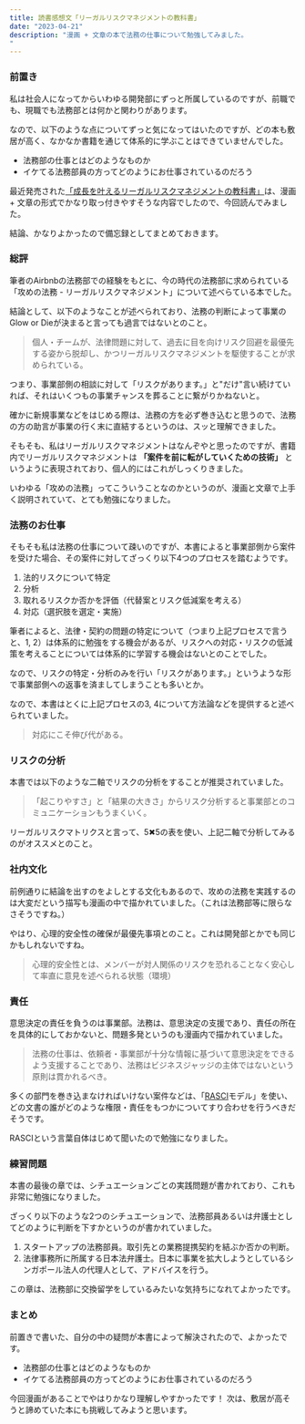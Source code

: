 ```yaml
---
title: 読書感想文「リーガルリスクマネジメントの教科書」
date: "2023-04-21"
description: "漫画 + 文章の本で法務の仕事について勉強してみました。
"
---
```


### 前置き

私は社会人になってからいわゆる開発部にずっと所属しているのですが、前職でも、現職でも法務部とは何かと関わりがあります。

なので、以下のような点についてずっと気になってはいたのですが、どの本も敷居が高く、なかなか書籍を通じて体系的に学ぶことはできていませんでした。

- 法務部の仕事とはどのようなものか
- イケてる法務部員の方ってどのようにお仕事されているのだろう

最近発売された[「成長を叶えるリーガルリスクマネジメントの教科書」](https://www.amazon.co.jp/dp/4817848650)は、漫画 + 文章の形式でかなり取っ付きやすそうな内容でしたので、今回読んでみました。


結論、かなりよかったので備忘録としてまとめておきます。

### 総評

筆者のAirbnbの法務部での経験をもとに、今の時代の法務部に求められている「攻めの法務 - リーガルリスクマネジメント」について述べらている本でした。

結論として、以下のようなことが述べられており、法務の判断によって事業のGlow or Dieが決まると言っても過言ではないとのこと。

> 個人・チームが、法律問題に対して、過去に目を向けリスク回避を最優先する姿から脱却し、かつリーガルリスクマネジメントを駆使することが求められている。

つまり、事業部側の相談に対して「リスクがあります。」と"だけ"言い続けていれば、それはいくつもの事業チャンスを葬ることに繋がりかねないと。

確かに新規事業などをはじめる際は、法務の方を必ず巻き込むと思うので、法務の方の助言が事業の行く末に直結するというのは、スッと理解できました。

そもそも、私はリーガルリスクマネジメントはなんぞやと思ったのですが、書籍内でリーガルリスクマネジメントは **「案件を前に転がしていくための技術」** というように表現されており、個人的にはこれがしっくりきました。

いわゆる「攻めの法務」ってこういうことなのかというのが、漫画と文章で上手く説明されていて、とても勉強になりました。

### 法務のお仕事

そもそも私は法務の仕事について疎いのですが、本書によると事業部側から案件を受けた場合、その案件に対してざっくり以下4つのプロセスを踏むようです。

1. 法的リスクについて特定
2. 分析
3. 取れるリスクか否かを評価（代替案とリスク低減案を考える）
4. 対応（選択肢を選定・実施）

筆者によると、法律・契約の問題の特定について（つまり上記プロセスで言うと、1, 2）は体系的に勉強をする機会があるが、リスクへの対応・リスクの低減策を考えることについては体系的に学習する機会はないとのことでした。

なので、リスクの特定・分析のみを行い「リスクがあります。」というような形で事業部側への返事を済ましてしまうことも多いとか。

なので、本書はとくに上記プロセスの3, 4について方法論などを提供すると述べられていました。

> 対応にこそ伸び代がある。

### リスクの分析

本書では以下のような二軸でリスクの分析をすることが推奨されていました。

> 「起こりやすさ」と「結果の大きさ」からリスク分析すると事業部とのコミュニケーションもうまくいく。

リーガルリスクマトリクスと言って、5✖︎5の表を使い、上記二軸で分析してみるのがオススメとのこと。

### 社内文化

前例通りに結論を出すのをよしとする文化もあるので、攻めの法務を実践するのは大変だという描写も漫画の中で描かれていました。（これは法務部等に限らなさそうですね。）

やはり、心理的安全性の確保が最優先事項とのこと。これは開発部とかでも同じかもしれないですね。

> 心理的安全性とは、メンバーが対人関係のリスクを恐れることなく安心して率直に意見を述べられる状態（環境）

### 責任

意思決定の責任を負うのは事業部。法務は、意思決定の支援であり、責任の所在を具体的にしておかないと、問題多発というのも漫画内で描かれていました。

> 法務の仕事は、依頼者・事業部が十分な情報に基づいて意思決定をできるよう支援することであり、法務はビジネスジャッジの主体ではないという原則は貫かれるべき。

多くの部門を巻き込まなければいけない案件などは、「[RASCI](https://ja.wikipedia.org/wiki/RACI%E5%9B%B3)モデル」を使い、どの文書の誰がどのような権限・責任をもつかについてすり合わせを行うべきだそうです。

RASCIという言葉自体はじめて聞いたので勉強になりました。

### 練習問題

本書の最後の章では、シチュエーションごとの実践問題が書かれており、これも非常に勉強になりました。

ざっくり以下のような2つのシチュエーションで、法務部員あるいは弁護士としてどのように判断を下すかというのが書かれていました。

1. スタートアップの法務部員。取引先との業務提携契約を結ぶか否かの判断。
2. 法律事務所に所属する日本法弁護士。日本に事業を拡大しようとしているシンガポール法人の代理人として、アドバイスを行う。

この章は、法務部に交換留学をしているみたいな気持ちになれてよかったです。

### まとめ

前置きで書いた、自分の中の疑問が本書によって解決されたので、よかったです。

- 法務部の仕事とはどのようなものか
- イケてる法務部員の方ってどのようにお仕事されているのだろう

今回漫画があることでやはりかなり理解しやすかったです！
次は、敷居が高そうと諦めていた本にも挑戦してみようと思います。
